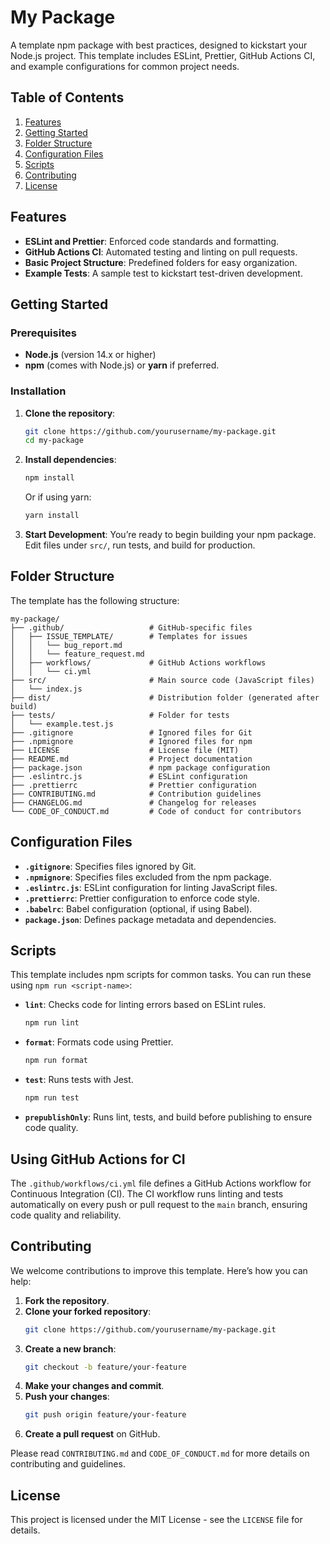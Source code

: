# My Package

A template npm package with best practices, designed to kickstart your Node.js project. This template includes ESLint, Prettier, GitHub Actions CI, and example configurations for common project needs.

## Table of Contents

1. [Features](#features)
2. [Getting Started](#getting-started)
3. [Folder Structure](#folder-structure)
4. [Configuration Files](#configuration-files)
5. [Scripts](#scripts)
6. [Contributing](#contributing)
7. [License](#license)

## Features

- **ESLint and Prettier**: Enforced code standards and formatting.
- **GitHub Actions CI**: Automated testing and linting on pull requests.
- **Basic Project Structure**: Predefined folders for easy organization.
- **Example Tests**: A sample test to kickstart test-driven development.

## Getting Started

### Prerequisites

- **Node.js** (version 14.x or higher)
- **npm** (comes with Node.js) or **yarn** if preferred.

### Installation

1. **Clone the repository**:

   ```bash
   git clone https://github.com/yourusername/my-package.git
   cd my-package
   ```

2. **Install dependencies**:

   ```bash
   npm install
   ```

   Or if using yarn:

   ```bash
   yarn install
   ```

3. **Start Development**: You’re ready to begin building your npm package. Edit files under `src/`, run tests, and build for production.

## Folder Structure

The template has the following structure:

```
my-package/
├── .github/                   # GitHub-specific files
│   ├── ISSUE_TEMPLATE/        # Templates for issues
│   │   └── bug_report.md
│   │   └── feature_request.md
│   ├── workflows/             # GitHub Actions workflows
│   │   └── ci.yml
├── src/                       # Main source code (JavaScript files)
│   └── index.js
├── dist/                      # Distribution folder (generated after build)
├── tests/                     # Folder for tests
│   └── example.test.js
├── .gitignore                 # Ignored files for Git
├── .npmignore                 # Ignored files for npm
├── LICENSE                    # License file (MIT)
├── README.md                  # Project documentation
├── package.json               # npm package configuration
├── .eslintrc.js               # ESLint configuration
├── .prettierrc                # Prettier configuration
├── CONTRIBUTING.md            # Contribution guidelines
├── CHANGELOG.md               # Changelog for releases
└── CODE_OF_CONDUCT.md         # Code of conduct for contributors
```

## Configuration Files

- **`.gitignore`**: Specifies files ignored by Git.
- **`.npmignore`**: Specifies files excluded from the npm package.
- **`.eslintrc.js`**: ESLint configuration for linting JavaScript files.
- **`.prettierrc`**: Prettier configuration to enforce code style.
- **`.babelrc`**: Babel configuration (optional, if using Babel).
- **`package.json`**: Defines package metadata and dependencies.

## Scripts

This template includes npm scripts for common tasks. You can run these using `npm run <script-name>`:

- **`lint`**: Checks code for linting errors based on ESLint rules.
  ```bash
  npm run lint
  ```
- **`format`**: Formats code using Prettier.
  ```bash
  npm run format
  ```
- **`test`**: Runs tests with Jest.
  ```bash
  npm run test
  ```
- **`prepublishOnly`**: Runs lint, tests, and build before publishing to ensure code quality.

## Using GitHub Actions for CI

The `.github/workflows/ci.yml` file defines a GitHub Actions workflow for Continuous Integration (CI). The CI workflow runs linting and tests automatically on every push or pull request to the `main` branch, ensuring code quality and reliability.

## Contributing

We welcome contributions to improve this template. Here’s how you can help:

1. **Fork the repository**.
2. **Clone your forked repository**:
   ```bash
   git clone https://github.com/yourusername/my-package.git
   ```
3. **Create a new branch**:
   ```bash
   git checkout -b feature/your-feature
   ```
4. **Make your changes and commit**.
5. **Push your changes**:
   ```bash
   git push origin feature/your-feature
   ```
6. **Create a pull request** on GitHub.

Please read `CONTRIBUTING.md` and `CODE_OF_CONDUCT.md` for more details on contributing and guidelines.

## License

This project is licensed under the MIT License - see the `LICENSE` file for details.
